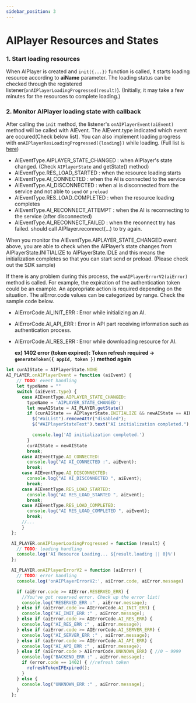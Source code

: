 ```yaml
---
sidebar_position: 3
---
```


# AIPlayer Resources and States

### 1. Start loading resources

When AIPlayer is created and `init({...})` function is called, it starts loading resource according to **aiName** parameter. The loading status can be checked through the registered listener(`onAIPlayerLoadingProgressed(result)`). (Initially, it may take a few minutes for the resources to complete loading.)

### 2. Monitor AIPlayer loading state with callback

After calling the `init` method, the listener's `onAIPlayerEvent(aiEvent)` method will be called with AIEvent. The AIEvent.type indicated which event are occured(Check below list). You can also implement loading progress with `onAIPlayerResLoadingProgressed({loading})` while loading. (Full list is [here](../apis/aiplayer-data#7-aievent))

- AIEventType.AIPLAYER_STATE_CHANGED : when AIPlayer's state changed. (Check `AIPlayerState` and getState() method)
- AIEventType.RES_LOAD_STARTED : when the resource loading starts
- AIEventType.AI_CONNECTED : when the AI is connected to the service
- AIEventType.AI_DISCONNECTED : when ai is disconnected from the service and not able to `send` or `preload`
- AIEventType.RES_LOAD_COMPLETED : when the resource loading completes
- AIEventType.AI_RECONNECT_ATTEMPT : when the AI is reconnecting to the service (after disconnected)
- AIEventType.AI_RECONNECT_FAILED : when the reconnect try has failed. should call AIPlayer.reconnect(...) to try again.

When you monitor the AIEventType.AIPLAYER_STATE_CHANGED event above, you are able to check when the AIPlayer’s state changes from AIPlayerState.INITIALIZE to AIPlayerState.IDLE and this means the initialization completes so that you can start send or preload. (Please check out the SDK sample)

If there is any problem during this process, the `onAIPlayerErrorV2(aiError)` method is called. For example, the expiration of the authentication token could be an example. An appropriate action is required depending on the situation. The aiError.code values can be categorized by range. Check the sample code below.

- AIErrorCode.AI_INIT_ERR : Error while initializing an AI. 
- AIErrorCode.AI_API_ERR : Error in API part receiving information such as authentication process.
- AIErrorCode.AI_RES_ERR : Error while downloading resource for AI.

  **ex) 1402 error (token expired): Token refresh required -> `generateToken({ appId, token })` method again**

```javascript
let curAIState = AIPlayerState.NONE
AI_PLAYER.onAIPlayerEvent = function (aiEvent) {
    // TODO: event handling 
    let typeName = ""
    switch (aiEvent.type) {
      case AIEventType.AIPLAYER_STATE_CHANGED:
        typeName = 'AIPLAYER_STATE_CHANGED';
        let newAIState = AI_PLAYER.getState()
        if (curAIState == AIPlayerState.INITIALIZE && newAIState == AIPlayerState.IDLE) {
          $("#aiList").removeAttr("disabled");
          $("#AIPlayerStateText").text("AI initialization completed.");

          console.log('AI initialization completed.')
        }
        curAIState = newAIState
        break;
      case AIEventType.AI_CONNECTED:
        console.log("AI AI_CONNECTED :", aiEvent);
        break;
      case AIEventType.AI_DISCONNECTED:
        console.log("AI AI_DISCONNECTED ", aiEvent);
        break;
      case AIEventType.RES_LOAD_STARTED:
        console.log("AI RES_LOAD_STARTED ", aiEvent);
        break;
      case AIEventType.RES_LOAD_COMPLETED:
        console.log("AI RES_LOAD_COMPLETED ", aiEvent);
        break;
      //...
      }
  };

  AI_PLAYER.onAIPlayerLoadingProgressed = function (result) {
    // TODO: loading handling
    console.log('AI Resource Loading... ${result.loading || 0}%')
  };

  AI_PLAYER.onAIPlayerErrorV2 = function (aiError) {
    // TODO: error handling
    console.log('onAIPlayerErrorV2:', aiError.code, aiError.message)

    if (aiError.code >= AIError.RESERVED_ERR) {
      //You've got reserved error. Check up the error list!
      console.log("RESERVED_ERR :" , aiError.message);
    } else if (aiError.code >= AIErrorCode.AI_INIT_ERR) {
      console.log("AI_INIT_ERR :" , aiError.message);
    } else if (aiError.code >= AIErrorCode.AI_RES_ERR) {
      console.log("AI_RES_ERR :" , aiError.message);
    } else if (aiError.code >= AIErrorCode.AI_SERVER_ERR) {
      console.log("AI_SERVER_ERR :" , aiError.message);
    } else if (aiError.code >= AIErrorCode.AI_API_ERR) {
      console.log("AI_API_ERR :" , aiError.message);
    } else if (aiError.code > AIErrorCode.UNKNOWN_ERR) { //0 ~ 9999
      console.log("BACKEND_ERR :" , aiError.message);
      if (error.code == 1402) { //refresh token
        refreshTokenIFExpired();
      }
    } else {
      console.log("UNKNOWN_ERR :" , aiError.message);
    } 
  };
```